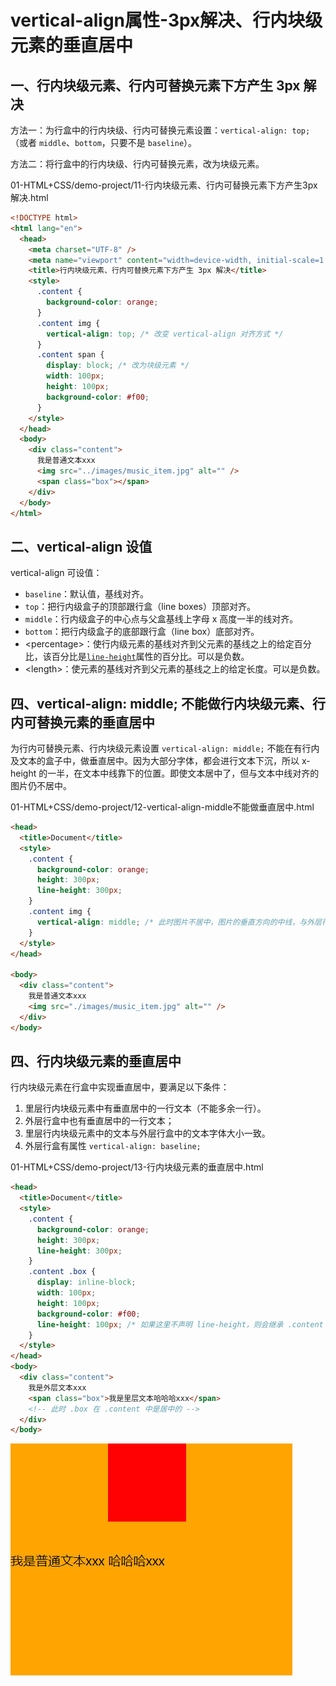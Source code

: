 # vertical-align属性-3px解决、行内块级元素的垂直居中

## 一、行内块级元素、行内可替换元素下方产生 3px 解决

方法一：为行盒中的行内块级、行内可替换元素设置：`vertical-align: top;`（或者 `middle`、`bottom`，只要不是 `baseline`）。

方法二：将行盒中的行内块级、行内可替换元素，改为块级元素。

01-HTML+CSS/demo-project/11-行内块级元素、行内可替换元素下方产生3px解决.html

```html
<!DOCTYPE html>
<html lang="en">
  <head>
    <meta charset="UTF-8" />
    <meta name="viewport" content="width=device-width, initial-scale=1.0" />
    <title>行内块级元素、行内可替换元素下方产生 3px 解决</title>
    <style>
      .content {
        background-color: orange;
      }
      .content img {
        vertical-align: top; /* 改变 vertical-align 对齐方式 */
      }
      .content span {
        display: block; /* 改为块级元素 */
        width: 100px;
        height: 100px;
        background-color: #f00;
      }
    </style>
  </head>
  <body>
    <div class="content">
      我是普通文本xxx
      <img src="../images/music_item.jpg" alt="" />
      <span class="box"></span>
    </div>
  </body>
</html>
```

## 二、vertical-align 设值

vertical-align 可设值：

- `baseline`：默认值，基线对齐。
- `top`：把行内级盒子的顶部跟行盒（line boxes）顶部对齐。
- `middle`：行内级盒子的中心点与父盒基线上字母 x 高度一半的线对齐。
- `bottom`：把行内级盒子的底部跟行盒（line box）底部对齐。
- \<percentage\>：使行内级元素的基线对齐到父元素的基线之上的给定百分比，该百分比是[`line-height`](https://developer.mozilla.org/zh-CN/docs/Web/CSS/line-height)属性的百分比。可以是负数。
- \<length\>：使元素的基线对齐到父元素的基线之上的给定长度。可以是负数。

## 四、vertical-align: middle; 不能做行内块级元素、行内可替换元素的垂直居中

为行内可替换元素、行内块级元素设置 `vertical-align: middle;` 不能在有行内及文本的盒子中，做垂直居中。因为大部分字体，都会进行文本下沉，所以 x-height 的一半，在文本中线靠下的位置。即使文本居中了，但与文本中线对齐的图片仍不居中。

01-HTML+CSS/demo-project/12-vertical-align-middle不能做垂直居中.html

```html
<head>
  <title>Document</title>
  <style>
    .content {
      background-color: orange;
      height: 300px;
      line-height: 300px;
    }
    .content img {
      vertical-align: middle; /* 此时图片不居中，图片的垂直方向的中线，与外层行盒文本中字母 x 的中线对齐，而它是低于.content 垂直方向中线的。 */
    }
  </style>
</head>

<body>
  <div class="content">
    我是普通文本xxx
    <img src="./images/music_item.jpg" alt="" />
  </div>
</body>
```

## 四、行内块级元素的垂直居中

行内块级元素在行盒中实现垂直居中，要满足以下条件：

1. 里层行内块级元素中有垂直居中的一行文本（不能多余一行）。
2. 外层行盒中也有垂直居中的一行文本；
3. 里层行内块级元素中的文本与外层行盒中的文本字体大小一致。
4. 外层行盒有属性 `vertical-align: baseline;`

01-HTML+CSS/demo-project/13-行内块级元素的垂直居中.html

```html
<head>
  <title>Document</title>
  <style>
    .content {
      background-color: orange;
      height: 300px;
      line-height: 300px;
    }
    .content .box {
      display: inline-block;
      width: 100px;
      height: 100px;
      background-color: #f00;
      line-height: 100px; /* 如果这里不声明 line-height，则会继承 .content 的 line-height 属性，造成下图的效果。*/
    }
  </style>
</head>
<body>
  <div class="content">
    我是外层文本xxx
    <span class="box">我是里层文本哈哈哈xxx</span>
    <!-- 此时 .box 在 .content 中是居中的 -->
  </div>
</body>
```

![行内块级元素在行盒中居中未设置line-height](NodeAssets/行内块级元素在行盒中居中未设置line-height.jpg)
